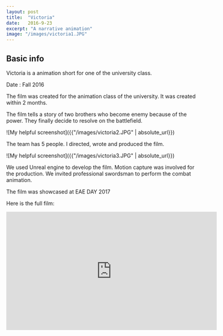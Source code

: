 ```yaml
---
layout: post
title:  "Victoria"
date:   2016-9-23
excerpt: "A narrative animation"
image: "/images/victoria1.JPG"
---
```


## Basic info
Victoria is a animation short for one of the university class.

Date : Fall 2016

The film was created for the animation class of the university. It was created within 2 months.

The film tells a story of two brothers who become enemy because of the power. They finally decide to resolve on the battlefield.

![My helpful screenshot]({{"/images/victoria2.JPG" | absolute_url}})

The team has 5 people. I directed, wrote and produced the film. 

![My helpful screenshot]({{"/images/victoria3.JPG" | absolute_url}})

We used Unreal engine to develop the film. Motion capture was involved for the production. We invited professional swordsman to perform the combat animation.

The film was showcased at EAE DAY 2017

Here is the full film:

<iframe width="560" height="315" src="https://www.youtube.com/embed/JcAxHdz-9Hs" frameborder="0" allow="autoplay; encrypted-media" allowfullscreen></iframe>

